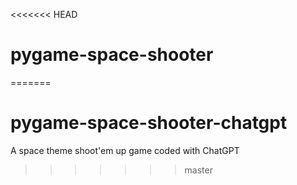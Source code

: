 <<<<<<< HEAD
# pygame-space-shooter
=======
# pygame-space-shooter-chatgpt
A space theme shoot'em up game coded with ChatGPT
>>>>>>> master
